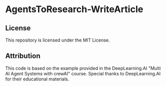 # AgentsToResearch-WriteArticle

## License
This repository is licensed under the MIT License.

## Attribution
This code is based on the example provided in the DeepLearning.AI "Multi AI Agent Systems with crewAI" course. Special thanks to DeepLearning.AI for their educational materials.

